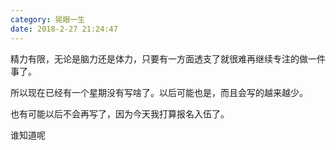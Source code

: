 ```yaml
---
category: 晃眼一生
date: 2018-2-27 21:24:47
---
```


精力有限，无论是脑力还是体力，只要有一方面透支了就很难再继续专注的做一件事了。

所以现在已经有一个星期没有写啥了。以后可能也是，而且会写的越来越少。

也有可能以后不会再写了，因为今天我打算报名入伍了。

谁知道呢
